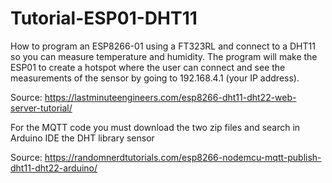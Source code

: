 # Tutorial-ESP01-DHT11
How to program an ESP8266-01 using a FT323RL and connect to a DHT11 so you can measure temperature and humidity. 
The program will make the ESP01 to create a hotspot where the user can connect and see the measurements of the sensor by going to 192.168.4.1 (your IP address).

Source: https://lastminuteengineers.com/esp8266-dht11-dht22-web-server-tutorial/


For the MQTT code you must download the two zip files and search in Arduino IDE the DHT library sensor

Source: https://randomnerdtutorials.com/esp8266-nodemcu-mqtt-publish-dht11-dht22-arduino/


